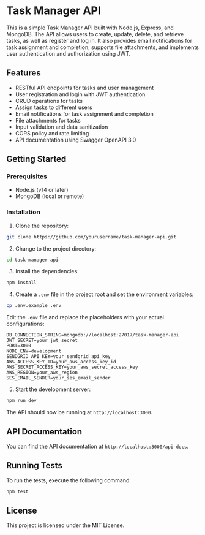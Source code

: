 # Task Manager API

This is a simple Task Manager API built with Node.js, Express, and MongoDB. The API allows users to create, update, delete, and retrieve tasks, as well as register and log in. It also provides email notifications for task assignment and completion, supports file attachments, and implements user authentication and authorization using JWT.

## Features

- RESTful API endpoints for tasks and user management
- User registration and login with JWT authentication
- CRUD operations for tasks
- Assign tasks to different users
- Email notifications for task assignment and completion
- File attachments for tasks
- Input validation and data sanitization
- CORS policy and rate limiting
- API documentation using Swagger OpenAPI 3.0

## Getting Started

### Prerequisites

- Node.js (v14 or later)
- MongoDB (local or remote)

### Installation

1. Clone the repository:

```bash
git clone https://github.com/yourusername/task-manager-api.git
```

2. Change to the project directory:

```bash
cd task-manager-api
```

3. Install the dependencies:

```bash
npm install
```

4. Create a `.env` file in the project root and set the environment variables:

```bash
cp .env.example .env
```

Edit the `.env` file and replace the placeholders with your actual configurations:

```
DB_CONNECTION_STRING=mongodb://localhost:27017/task-manager-api
JWT_SECRET=your_jwt_secret
PORT=3000
NODE_ENV=development
SENDGRID_API_KEY=your_sendgrid_api_key
AWS_ACCESS_KEY_ID=your_aws_access_key_id
AWS_SECRET_ACCESS_KEY=your_aws_secret_access_key
AWS_REGION=your_aws_region
SES_EMAIL_SENDER=your_ses_email_sender
```

5. Start the development server:

```bash
npm run dev
```

The API should now be running at `http://localhost:3000`.

## API Documentation

You can find the API documentation at `http://localhost:3000/api-docs`.

## Running Tests

To run the tests, execute the following command:

```bash
npm test
```

## License

This project is licensed under the MIT License.
